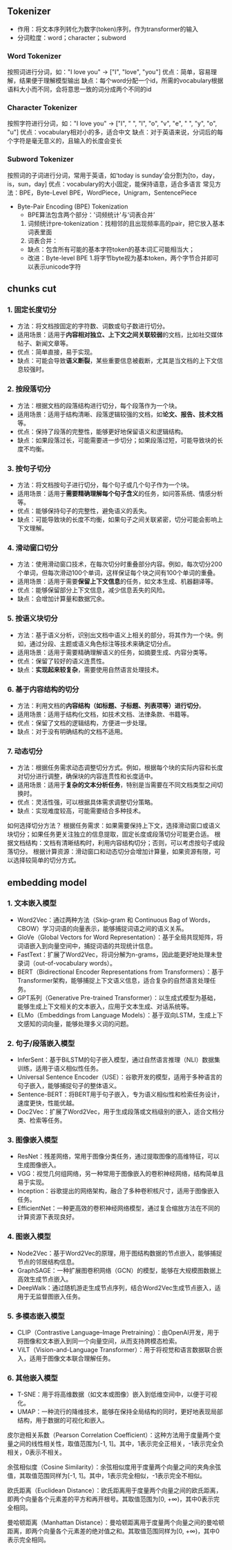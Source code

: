 ## Tokenizer
- 作用：将文本序列转化为数字(token)序列，作为transformer的输入
- 分词粒度：word；character；subword
### Word Tokenizer
按照词进行分词，如："I love you" -> ["I", "love", "you"]
优点：简单，容易理解，结果便于理解模型输出
缺点：每个word分配一个id，所需的vocabulary根据语料大小而不同，会将意思一致的词分成两个不同的id
### Character Tokenizer
按照字符进行分词，如："I love you" -> ["I", " ", "l", "o", "v", "e", " ", "y", "o", "u"]
优点：vocabulary相对小的多，适合中文
缺点：对于英语来说，分词后的每个字符是毫无意义的，且输入的长度会变长
### Subword Tokenizer
按照词的子词进行分词，常用于英语，如‘today is sunday’会分割为[to，day，is，sun，day]
优点：vocabulary的大小固定，能保持语意，适合多语言
常见方法：BPE，Byte-Level BPE，WordPiece，Unigram，SentencePiece

- Byte-Pair Encoding (BPE) Tokenization
    - BPE算法包含两个部分：'词频统计'与‘词表合并’
    1. 词频统计pre-tokenization：找相邻的且出现频率高的pair，把它放入基本词表里面
    2. 词表合并：
    - 缺点：包含所有可能的基本字符token的基本词汇可能相当大；
    - 改进：Byte-level BPE
    1.将字节byte视为基本token，两个字节合并即可以表示unicode字符
    
## chunks cut
### 1. 固定长度切分
- 方法：将文档按固定的字符数、词数或句子数进行切分。
- 适用场景：适用于**内容相对独立、上下文之间关联较弱**的文档，比如社交媒体帖子、新闻文章等。
- 优点：简单直接，易于实现。
- 缺点：可能会导致**语义断裂**，某些重要信息被截断，尤其是当文档的上下文信息较强时。
### 2. 按段落切分

- 方法：根据文档的段落结构进行切分，每个段落作为一个块。
- 适用场景：适用于结构清晰、段落逻辑较强的文档，如**论文、报告、技术文档**等。
- 优点：保持了段落的完整性，能够更好地保留语义和逻辑结构。
- 缺点：如果段落过长，可能需要进一步切分；如果段落过短，可能导致块的长度不均衡。
### 3. 按句子切分
- 方法：将文档按句子进行切分，每个句子或几个句子作为一个块。
- 适用场景：适用于**需要精确理解每个句子含义**的任务，如问答系统、情感分析等。
- 优点：能够保持句子的完整性，避免语义的丢失。
- 缺点：可能导致块的长度不均衡，如果句子之间关联紧密，切分可能会影响上下文理解。
### 4. 滑动窗口切分
- 方法：使用滑动窗口技术，在每次切分时重叠部分内容。例如，每次切分200个单词，但每次滑动100个单词，这样保证每个块之间有100个单词的重叠。
- 适用场景：适用于需要**保留上下文信息**的任务，如文本生成、机器翻译等。
- 优点：能够保留部分上下文信息，减少信息丢失的风险。
- 缺点：会增加计算量和数据冗余。
### 5. 按语义块切分
- 方法：基于语义分析，识别出文档中语义上相关的部分，将其作为一个块。例如，通过分段、主题或语义角色标注等技术来确定切分点。
- 适用场景：适用于需要精确理解语义的任务，如摘要生成、内容分类等。
- 优点：保留了较好的语义连贯性。
- 缺点：**实现起来较复杂**，需要使用自然语言处理技术。
### 6. 基于内容结构的切分
- 方法：利用文档的**内容结构（如标题、子标题、列表项等）进行切分**。
- 适用场景：适用于结构化文档，如技术文档、法律条款、书籍等。
- 优点：保留了文档的逻辑结构，方便进一步处理。
- 缺点：对于没有明确结构的文档不适用。
### 7. 动态切分
- 方法：根据任务需求动态调整切分方式。例如，根据每个块的实际内容和长度对切分进行调整，确保块的内容连贯性和长度适中。
- 适用场景：适用于**复杂的文本分析任务**，特别是当需要在不同文档类型之间切换时。
- 优点：灵活性强，可以根据具体需求调整切分策略。
- 缺点：实现难度较高，可能需要结合多种技术。

如何选择切分方法？
根据任务需求：如果需要保持上下文，选择滑动窗口或语义块切分；如果任务更关注独立的信息提取，固定长度或段落切分可能更合适。
根据文档结构：文档有清晰结构时，利用内容结构切分；否则，可以考虑按句子或段落切分。
根据计算资源：滑动窗口和动态切分会增加计算量，如果资源有限，可以选择较简单的切分方式。

## embedding model

### 1. 文本嵌入模型
- Word2Vec：通过两种方法（Skip-gram 和 Continuous Bag of Words，CBOW）学习词语的向量表示，能够捕捉词语之间的语义关系。
- GloVe（Global Vectors for Word Representation）：基于全局共现矩阵，将词语嵌入到向量空间中，捕捉词语的共现统计信息。
- FastText：扩展了Word2Vec，将词分解为n-grams，因此能更好地处理未登录词（out-of-vocabulary words）。
- BERT（Bidirectional Encoder Representations from Transformers）：基于Transformer架构，能够捕捉上下文语义信息，适合复杂的自然语言处理任务。
- GPT系列（Generative Pre-trained Transformer）：以生成式模型为基础，能够生成上下文相关的文本嵌入，应用于文本生成、对话系统等。
- ELMo（Embeddings from Language Models）：基于双向LSTM，生成上下文感知的词向量，能够处理多义词的问题。
### 2. 句子/段落嵌入模型
- InferSent：基于BiLSTM的句子嵌入模型，通过自然语言推理（NLI）数据集训练，适用于语义相似性任务。
- Universal Sentence Encoder（USE）：谷歌开发的模型，适用于多种语言的句子嵌入，能够捕捉句子的整体语义。
- Sentence-BERT：将BERT用于句子嵌入，专为语义相似性和检索任务设计，速度更快，性能优越。
- Doc2Vec：扩展了Word2Vec，用于生成段落或文档级别的嵌入，适合文档分类、检索等任务。
### 3. 图像嵌入模型
- ResNet：残差网络，常用于图像分类任务，通过提取图像的高维特征，可以生成图像嵌入。
- VGG：视觉几何组网络，另一种常用于图像嵌入的卷积神经网络，结构简单且易于实现。
- Inception：谷歌提出的网络架构，融合了多种卷积核尺寸，适用于图像嵌入任务。
- EfficientNet：一种更高效的卷积神经网络模型，通过复合缩放方法在不同的计算资源下表现良好。
### 4. 图嵌入模型
- Node2Vec：基于Word2Vec的原理，用于图结构数据的节点嵌入，能够捕捉节点的邻居结构信息。
- GraphSAGE：一种扩展图卷积网络（GCN）的模型，能够在大规模图数据上高效生成节点嵌入。
- DeepWalk：通过随机游走生成节点序列，结合Word2Vec生成节点嵌入，适用于无监督图嵌入任务。
### 5. 多模态嵌入模型
- CLIP（Contrastive Language–Image Pretraining）：由OpenAI开发，用于将图像和文本嵌入到同一个向量空间，从而支持跨模态检索。
- ViLT（Vision-and-Language Transformer）：用于将视觉和语言数据联合嵌入，适用于图像文本联合理解任务。
### 6. 其他嵌入模型
- T-SNE：用于将高维数据（如文本或图像）嵌入到低维空间中，以便于可视化。
- UMAP：一种流行的降维技术，能够在保持全局结构的同时，更好地表现局部结构，用于数据的可视化和嵌入。



皮尔逊相关系数（Pearson Correlation Coefficient）：这种方法用于度量两个变量之间的线性相关性，取值范围为[-1, 1]。其中，1表示完全正相关，-1表示完全负相关，0表示不相关。

余弦相似度（Cosine Similarity）：余弦相似度用于度量两个向量之间的夹角余弦值，其取值范围同样为[-1, 1]。其中，1表示完全相似，-1表示完全不相似。

欧氏距离（Euclidean Distance）：欧氏距离用于度量两个向量之间的欧氏距离，即两个向量各个元素差的平方和再开根号。其取值范围为[0, +∞)，其中0表示完全相同。

曼哈顿距离（Manhattan Distance）：曼哈顿距离用于度量两个向量之间的曼哈顿距离，即两个向量各个元素差的绝对值之和。其取值范围同样为[0, +∞)，其中0表示完全相同。
